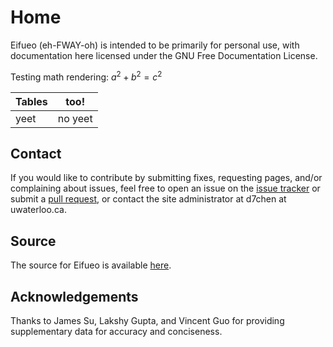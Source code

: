 # Home

Eifueo (eh-FWAY-oh) is intended to be primarily for personal use, with documentation here licensed under the GNU Free Documentation License.

Testing math rendering: $a^2+b^2=c^2$

| Tables | too!    |
| ------ | ------- |
| yeet   | no yeet |

## Contact

If you would like to contribute by submitting fixes, requesting pages, and/or complaining about issues, feel free to open an issue on the [issue tracker](https://git.eggworld.tk/eggy/eifueo/issues) or submit a [pull request](https://git.eggworld.tk/eggy/eifueo/pulls), or contact the site administrator at d7chen at uwaterloo.ca.

## Source

The source for Eifueo is available [here](https://git.eggworld.me/eggy/eifueo).

## Acknowledgements

Thanks to James Su, Lakshy Gupta, and Vincent Guo for providing supplementary data for accuracy and conciseness.
